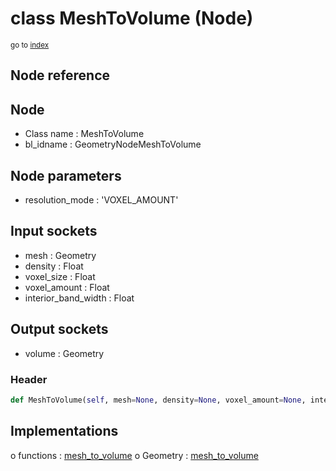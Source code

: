 # class MeshToVolume (Node)

<sub>go to [index](/docs/index.md)</sub>

## Node reference

Node
----
 - Class name : MeshToVolume
 - bl_idname : GeometryNodeMeshToVolume

Node parameters
---------------
 - resolution_mode : 'VOXEL_AMOUNT'

Input sockets
-------------
 - mesh : Geometry
 - density : Float
 - voxel_size : Float
 - voxel_amount : Float
 - interior_band_width : Float

Output sockets
--------------
 - volume : Geometry

### Header

``` python
def MeshToVolume(self, mesh=None, density=None, voxel_amount=None, interior_band_width=None, voxel_size=None, resolution_mode='VOXEL_AMOUNT', node_label=None, node_color=None):
```

## Implementations

o functions : [mesh_to_volume](#mesh_to_volume)
o Geometry : [mesh_to_volume](#mesh_to_volume) 

